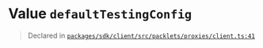 # Value `defaultTestingConfig`
> Declared in [`packages/sdk/client/src/packlets/proxies/client.ts:41`](https://github.com/dxos/protocols/blob/main/packages/sdk/client/src/packlets/proxies/client.ts#L41)